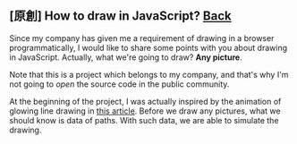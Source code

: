## [原創] How to draw in JavaScript? [Back](./../post.md)

Since my company has given me a requirement of drawing in a browser programmatically, I would like to share some points with you about drawing in JavaScript. Actually, what we're going to draw? **Any picture**.

Note that this is a project which belongs to my company, and that's why I'm not going to *open* the source code in the public community.

At the beginning of the project, I was actually inspired by the animation of glowing line drawing in [this article](./../../Programming/JavaScript/webgl/canvas/line_drawing/line_drawing.md). Before we draw any pictures, what we should know is data of paths. With such data, we are able to simulate the drawing.